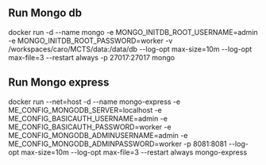 ## Run Mongo db
docker run -d  --name mongo -e MONGO_INITDB_ROOT_USERNAME=admin -e MONGO_INITDB_ROOT_PASSWORD=worker -v /workspaces/caro/MCTS/data:/data/db --log-opt max-size=10m --log-opt max-file=3 --restart always -p 27017:27017 mongo

## Run Mongo express
docker run --net=host -d --name mongo-express -e ME_CONFIG_MONGODB_SERVER=localhost -e ME_CONFIG_BASICAUTH_USERNAME=admin -e ME_CONFIG_BASICAUTH_PASSWORD=worker -e ME_CONFIG_MONGODB_ADMINUSERNAME=admin -e ME_CONFIG_MONGODB_ADMINPASSWORD=worker -p 8081:8081 --log-opt max-size=10m --log-opt max-file=3 --restart always  mongo-express